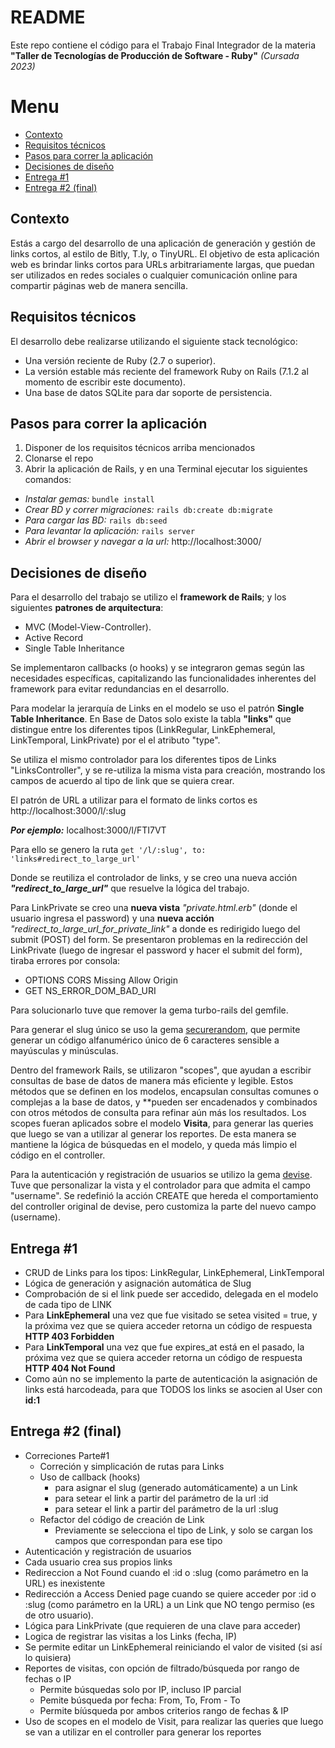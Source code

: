 # README

Este repo contiene el código para el Trabajo Final Integrador de la materia
**"Taller de Tecnologías de Producción de Software ‑ Ruby"** _(Cursada 2023)_

# Menu

- [Contexto](#contexto)
- [Requisitos técnicos](#requisitos-técnicos)
- [Pasos para correr la aplicación](#pasos-para-correr-la-aplicación)
- [Decisiones de diseño](#decisiones-de-diseño)
- [Entrega #1](#entrega-1)
- [Entrega #2 (final)](#entrega-2-final)

## Contexto
Estás a cargo del desarrollo de una aplicación de generación y gestión de links cortos, al estilo de Bitly,
T.ly, o TinyURL. El objetivo de esta aplicación web es brindar links cortos para URLs arbitrariamente
largas, que puedan ser utilizados en redes sociales o cualquier comunicación online para compartir
páginas web de manera sencilla.

## Requisitos técnicos
El desarrollo debe realizarse utilizando el siguiente stack tecnológico:
- Una versión reciente de Ruby (2.7 o superior).
- La versión estable más reciente del framework Ruby on Rails (7.1.2 al momento de escribir
este documento).
- Una base de datos SQLite para dar soporte de persistencia.

## Pasos para correr la aplicación

1. Disponer de los requisitos técnicos arriba mencionados
2. Clonarse el repo
3. Abrir la aplicación de Rails, y en una Terminal ejecutar los siguientes comandos:
  - _Instalar gemas:_ `bundle install`
  - _Crear BD y correr migraciones:_ `rails db:create db:migrate`
  - _Para cargar las BD:_ `rails db:seed`
  - _Para levantar la aplicación:_ `rails server`
  - _Abrir el browser y navegar a la url:_ http://localhost:3000/

## Decisiones de diseño
Para el desarrollo del trabajo se utilizo el **framework de Rails**; y los siguientes **patrones de arquitectura**:
- MVC (Model-View-Controller).
- Active Record
- Single Table Inheritance

Se implementaron callbacks (o hooks) y se integraron gemas según las necesidades específicas, capitalizando las funcionalidades inherentes del framework para evitar redundancias en el desarrollo.

Para modelar la jerarquía de Links en el modelo se uso el patrón **Single Table Inheritance**. 
En Base de Datos solo existe la tabla **"links"** que distingue entre los diferentes tipos (LinkRegular, LinkEphemeral, LinkTemporal, LinkPrivate) por el el atributo "type".

Se utiliza el mismo controlador para los diferentes tipos de Links "LinksController", y se re-utiliza la misma vista para creación, mostrando los campos de acuerdo al tipo de link que se quiera crear.

El patrón de URL a utilizar para el formato de links cortos es
http://localhost:3000/l/:slug

***Por ejemplo:*** localhost:3000/l/FTI7VT

Para ello se genero la ruta
`get '/l/:slug', to: 'links#redirect_to_large_url'`

Donde se reutiliza el controlador de links, y se creo una nueva acción ***"redirect_to_large_url"*** que resuelve la lógica del trabajo.

Para LinkPrivate se creo una **nueva vista** *"private.html.erb"* (donde el usuario ingresa el password) y una **nueva acción** *"redirect_to_large_url_for_private_link"* a donde es redirigido luego del submit (POST) del form.
Se presentaron problemas en la redirección del LinkPrivate (luego de ingresar el password y hacer el submit del form), tiraba errores por consola:
- OPTIONS CORS Missing Allow Origin
- GET NS_ERROR_DOM_BAD_URI
  
Para solucionarlo tuve que remover la gema turbo-rails del gemfile.

Para generar el slug único se uso la gema [securerandom](https://github.com/ruby/securerandom), que permite generar un código alfanumérico único de 6 caracteres sensible a mayúsculas y minúsculas.

Dentro del framework Rails, se utilizaron "scopes", que ayudan a escribir consultas de base de datos de manera más eficiente y legible.
Estos métodos que se definen en los modelos, encapsulan consultas comunes o complejas a la base de datos, y **pueden ser encadenados y combinados con otros métodos de consulta para refinar aún más los resultados. 
Los scopes fueran aplicados sobre el modelo **Visita**, para generar las queries que luego se van a utilizar al generar los reportes.
De esta manera se mantiene la lógica de búsquedas en el modelo, y queda más limpio el código en el controller.

Para la autenticación y registración de usuarios se utilizo la gema [devise](https://github.com/heartcombo/devise).
Tuve que personalizar la vista y el controlador para que admita el campo "username". 
Se redefinió la acción CREATE que hereda el comportamiento del controller original de devise, pero customiza la parte del nuevo campo (username).

## Entrega #1
- CRUD de Links para los tipos: LinkRegular, LinkEphemeral, LinkTemporal
- Lógica de generación y asignación automática de Slug
- Comprobación de si el link puede ser accedido, delegada en el modelo de cada tipo de LINK
- Para **LinkEphemeral** una vez que fue visitado se setea visited = true, y la próxima vez que se quiera acceder retorna un código de respuesta **HTTP 403 Forbidden**
- Para **LinkTemporal** una vez que fue expires_at está en el pasado, la próxima vez que se quiera acceder retorna un código de respuesta **HTTP 404 Not Found**
- Como aún no se implemento la parte de autenticación la asignación de links está harcodeada, para que TODOS los links se asocien al User con **id:1**

## Entrega #2 (final)
- Correciones Parte#1
	- Correción y simplicación de rutas para Links
	- Uso de callback (hooks) 
		- para asignar el slug (generado automáticamente) a un Link
		- para setear el link a partir del parámetro de la url :id
		- para setear el link a partir del parámetro de la url :slug
	- Refactor del código de creación de Link
		- Previamente se selecciona el tipo de Link, y solo se cargan los campos que correspondan para ese tipo
- Autenticación y registración de usuarios
- Cada usuario crea sus propios links
- Redireccion a Not Found cuando el :id o :slug (como parámetro en la URL) es inexistente
- Redirección a Access Denied page cuando se quiere acceder por :id o :slug (como parámetro en la URL) a un Link que NO tengo permiso (es de otro usuario). 
- Lógica para LinkPrivate (que requieren de una clave para acceder)
- Logica de registrar las visitas a los Links (fecha, IP)
- Se permite editar un LinkEphemeral reiniciando el valor de visited (si así lo quisiera)
- Reportes de visitas, con opción de filtrado/búsqueda por rango de fechas o IP
    - Permite búsquedas solo por IP, incluso IP parcial
    - Pemite búsqueda por fecha: From, To, From - To
    - Permite bíúsqueda por ambos criterios rango de fechas & IP
- Uso de scopes en el modelo de Visit, para realizar las queries que luego se van a utilizar en el controller para generar los reportes

  


